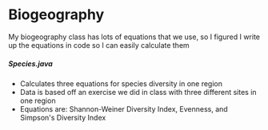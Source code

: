 # Biogeography
My biogeography class has lots of equations that we use, so I figured I write up the equations in code so I can easily calculate them
##### Species.java
 - Calculates three equations for species diversity in one region
 - Data is based off an exercise we did in class with three different sites in one region
 - Equations are: Shannon-Weiner Diversity Index, Evenness, and Simpson's Diversity Index
